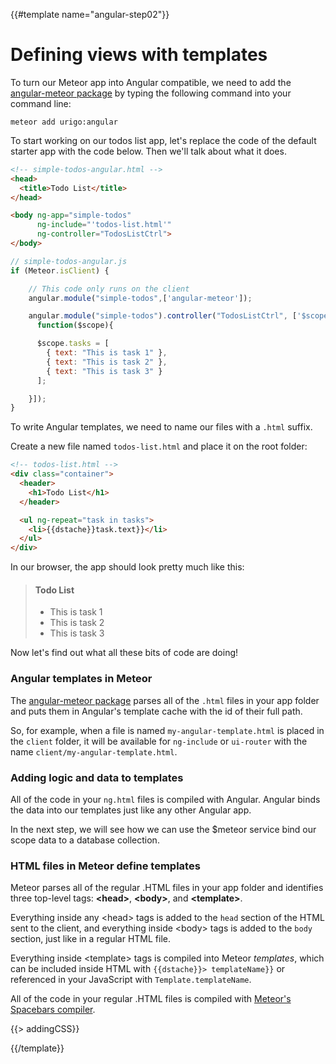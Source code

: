 {{#template name="angular-step02"}}
# Defining views with templates

To turn our Meteor app into Angular compatible, we need to add the [angular-meteor package](http://angular-meteor.com/) by typing the following
command into your command line:

    meteor add urigo:angular


To start working on our todos list app, let's replace the code of the default starter app with the code below. Then we'll talk about what it does.

```html
<!-- simple-todos-angular.html -->
<head>
  <title>Todo List</title>
</head>

<body ng-app="simple-todos"
      ng-include="'todos-list.html'"
      ng-controller="TodosListCtrl">
</body>
```

```js
// simple-todos-angular.js
if (Meteor.isClient) {

	// This code only runs on the client
	angular.module("simple-todos",['angular-meteor']);

	angular.module("simple-todos").controller("TodosListCtrl", ['$scope',
	  function($scope){

      $scope.tasks = [
        { text: "This is task 1" },
        { text: "This is task 2" },
        { text: "This is task 3" }
      ];

	}]);
}
```

To write Angular templates, we need to name our files with a `.html` suffix.

Create a new file named `todos-list.html` and place it on the root folder:

```html
<!-- todos-list.html -->
<div class="container">
  <header>
    <h1>Todo List</h1>
  </header>

  <ul ng-repeat="task in tasks">
    <li>{{dstache}}task.text}}</li>
  </ul>
</div>
```

In our browser, the app should look pretty much like this:

> #### Todo List
> - This is task 1
> - This is task 2
> - This is task 3

Now let's find out what all these bits of code are doing!

### Angular templates in Meteor

The [angular-meteor package](http://angular-meteor.com/) parses all of the `.html` files in your app folder and puts them in Angular's template cache with the id of their full path.

So, for example, when a file is named `my-angular-template.html` is placed in the `client` folder, it will be available for `ng-include` or `ui-router` with the name `client/my-angular-template.html`.

### Adding logic and data to templates

All of the code in your `ng.html` files is compiled with Angular. Angular binds the data into our templates just like any other Angular app.

In the next step, we will see how we can use the $meteor service bind our scope data to a database collection.

### HTML files in Meteor define templates

Meteor parses all of the regular .HTML files in your app folder and identifies three top-level tags: **&lt;head>**, **&lt;body>**, and **&lt;template>**.

Everything inside any &lt;head> tags is added to the `head` section of the HTML sent to the client, and everything inside &lt;body> tags is added to the `body` section, just like in a regular HTML file.

Everything inside &lt;template> tags is compiled into Meteor _templates_, which can be included inside HTML with `{{dstache}}> templateName}}` or referenced in your JavaScript with `Template.templateName`.

All of the code in your regular .HTML files is compiled with [Meteor's Spacebars compiler](https://github.com/meteor/meteor/blob/devel/packages/spacebars/README.md).

{{> addingCSS}}

{{/template}}
